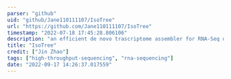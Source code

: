 ```yaml
---
parser: "github"
uid: "github/Jane110111107/IsoTree"
url: "https://github.com/Jane110111107/IsoTree"
timestamp: "2022-07-18 17:45:28.806106"
description: "an efficient de novo trascriptome assembler for RNA-Seq data. It can assemble transcripts from RNA-Seq reads (in fasta format). Unlike most of de novo assembly methods that build de Bruijn graph or splicing graph by connecting k-mers which are sets of overlapping substrings generated from reads, IsoTree constructs splicing graph by connecting reads directly. For each splicing graph, IsoTree applies an iterative scheme of …"
title: "IsoTree"
credit: ["Jin Zhao"]
tags: ["high-throughput-sequencing", "rna-sequencing"]
date: "2022-09-17 14:26:37.017559"
---
```

